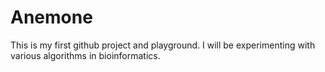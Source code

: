 # Anemone
This is my first github project and playground. I will be experimenting with various algorithms in bioinformatics.
